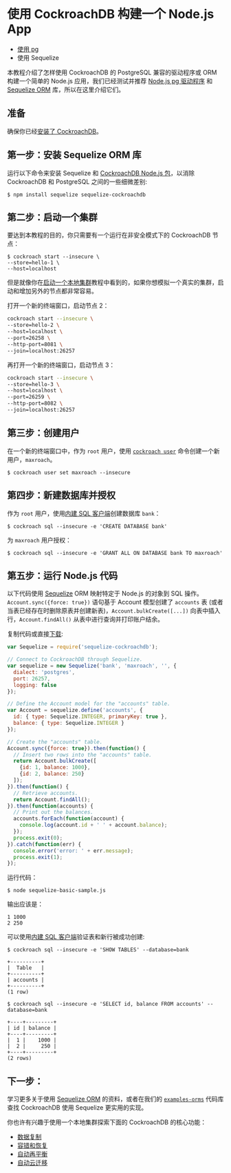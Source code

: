 # 使用 CockroachDB 构建一个 Node.js App

- [使用 pg]()
- 使用 Sequelize

本教程介绍了怎样使用 CockroachDB 的 PostgreSQL 兼容的驱动程序或 ORM 构建一个简单的 Node.js 应用，我们已经测试并推荐 [Node.js pg 驱动程序](https://www.npmjs.com/package/pg) 和 [Sequelize ORM](http://docs.sequelizejs.com/en/v3/) 库，所以在这里介绍它们。

## 准备

确保你已经[安装了 CockroachDB](install-cockroachdb.md)。

## 第一步：安装 Sequelize ORM 库

运行以下命令来安装 Sequelize 和 [CockroachDB Node.js 包](https://github.com/cockroachdb/sequelize-cockroachdb)，以消除 CockroachDB 和 PostgreSQL 之间的一些细微差别:

~~~ shell
$ npm install sequelize sequelize-cockroachdb
~~~

## 第二步：启动一个集群

要达到本教程的目的，你只需要有一个运行在非安全模式下的 CockroachDB 节点：

```shell
$ cockroach start --insecure \
--store=hello-1 \
--host=localhost
```

但是就像你在[启动一个本地集群](start-a-local-cluster.md)教程中看到的，如果你想模拟一个真实的集群，启动和增加另外的节点都非常容易。

打开一个新的终端窗口，启动节点 2：

```sh
cockroach start --insecure \
--store=hello-2 \
--host=localhost \
--port=26258 \
--http-port=8081 \
--join=localhost:26257
```

再打开一个新的终端窗口，启动节点 3：

```sh
cockroach start --insecure \
--store=hello-3 \
--host=localhost \
--port=26259 \
--http-port=8082 \
--join=localhost:26257
```

## 第三步：创建用户 

在一个新的终端窗口中，作为 `root` 用户，使用 [`cockroach user`](create-and-manage-users.md) 命令创建一个新用户，`maxroach`。

```shell
$ cockroach user set maxroach --insecure
```

## 第四步：新建数据库并授权 

作为 `root` 用户，使用[内建 SQL 客户端](use-the-built-in-sql-client.md)创建数据库 `bank`：

```shell
$ cockroach sql --insecure -e 'CREATE DATABASE bank'
```

为 `maxroach` 用户授权：

```shell
$ cockroach sql --insecure -e 'GRANT ALL ON DATABASE bank TO maxroach'
```

## 第五步：运行 Node.js 代码

以下代码使用 [Sequelize](http://docs.sequelizejs.com/en/v3/) ORM 映射特定于 Node.js 的对象到 SQL 操作。`Account.sync({force: true})` 语句基于 Account 模型创建了 `accounts` 表 (或者当表已经存在时删除原表并创建新表)，`Account.bulkCreate([...])` 向表中插入行，`Account.findAll()` 从表中进行查询并打印账户结余。

复制代码或直接[下载](https://raw.githubusercontent.com/cockroachdb/docs/master/_includes/app/sequelize-basic-sample.js):

~~~ js
var Sequelize = require('sequelize-cockroachdb');

// Connect to CockroachDB through Sequelize.
var sequelize = new Sequelize('bank', 'maxroach', '', {
  dialect: 'postgres',
  port: 26257,
  logging: false
});

// Define the Account model for the "accounts" table.
var Account = sequelize.define('accounts', {
  id: { type: Sequelize.INTEGER, primaryKey: true },
  balance: { type: Sequelize.INTEGER }
});

// Create the "accounts" table.
Account.sync({force: true}).then(function() {
  // Insert two rows into the "accounts" table.
  return Account.bulkCreate([
    {id: 1, balance: 1000},
    {id: 2, balance: 250}
  ]);
}).then(function() {
  // Retrieve accounts.
  return Account.findAll();
}).then(function(accounts) {
  // Print out the balances.
  accounts.forEach(function(account) {
    console.log(account.id + ' ' + account.balance);
  });
  process.exit(0);
}).catch(function(err) {
  console.error('error: ' + err.message);
  process.exit(1);
});
~~~

运行代码：

~~~ shell
$ node sequelize-basic-sample.js
~~~

输出应该是：

~~~ shell
1 1000
2 250
~~~

可以使用[内建 SQL 客户端](use-the-built-in-sql-client.md)验证表和新行被成功创建:

~~~ shell
$ cockroach sql --insecure -e 'SHOW TABLES' --database=bank
~~~

~~~
+----------+
|  Table   |
+----------+
| accounts |
+----------+
(1 row)
~~~

~~~ shell
$ cockroach sql --insecure -e 'SELECT id, balance FROM accounts' --database=bank
~~~

~~~
+----+---------+
| id | balance |
+----+---------+
|  1 |    1000 |
|  2 |     250 |
+----+---------+
(2 rows)
~~~

## 下一步：

学习更多关于使用 [Sequelize ORM](http://docs.sequelizejs.com/en/v3/) 的资料，或者在我们的 [`examples-orms`](https://github.com/cockroachdb/examples-orms) 代码库查找 CockroachDB 使用 Sequelize 更实用的实现。

你也许有兴趣于使用一个本地集群探索下面的 CockroachDB 的核心功能：

- [数据复制](demo-data-replication.md)
- [容错和恢复](demo-fault-tolerance-and-recovery.md)
- [自动再平衡](demo-automatic-rebalancing.md)
- [自动云迁移](demo-automatic-cloud-migration.md)